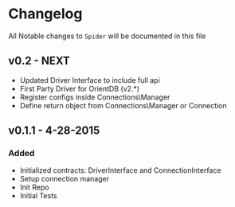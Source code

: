 # Changelog

All Notable changes to `Spider` will be documented in this file

## v0.2 - NEXT
- Updated Driver Interface to include full api
- First Party Driver for OrientDB (v2.*)
- Register configs inside Connections\Manager
- Define return object from Connections\Manager or Connection

## v0.1.1 - 4-28-2015
### Added
- Initialized contracts: DriverInterface and ConnectionInterface
- Setup connection manager
- Init Repo
- Initial Tests

